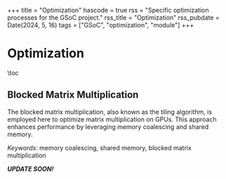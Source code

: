 +++
title = "Optimization"
hascode = true
rss = "Specific optimization processes for the GSoC project."
rss_title = "Optimization"
rss_pubdate = Date(2024, 5, 16)
tags = ["GSoC", "optimization", "module"]
+++

# Optimization 

\toc

## Blocked Matrix Multiplication

The blocked matrix multiplication, also known as the tiling algorithm, is employed here to optimize matrix multiplication on GPUs. This approach enhances performance by leveraging memory coalescing and shared memory.

*Keywords*: memory coalescing, shared memory, blocked matrix multiplication

**_UPDATE SOON!_**